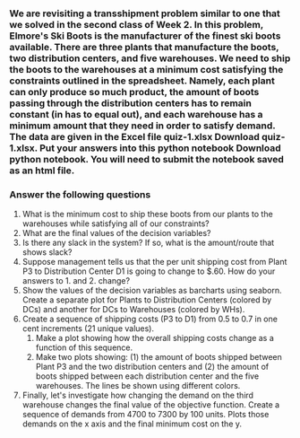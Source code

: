 ### We are revisiting a transshipment problem similar to one that we solved in the second class of Week 2. In this problem, Elmore's Ski Boots is the manufacturer of the finest ski boots available. There are three plants that manufacture the boots, two distribution centers, and five warehouses. We need to ship the boots to the warehouses at a minimum cost satisfying the constraints outlined in the spreadsheet. Namely, each plant can only produce so much product, the amount of boots passing through the distribution centers has to remain constant (in has to equal out), and each warehouse has a minimum amount that they need in order to satisfy demand. The data are given in the Excel file quiz-1.xlsx  Download quiz-1.xlsx. Put your answers into this python notebook  Download python notebook. You will need to submit the notebook saved as an html file.  

### Answer the following questions 

1. What is the minimum cost to ship these boots from our plants to the warehouses while satisfying all of our constraints? 
2. What are the final values of the decision variables?
3. Is there any slack in the system? If so, what is the amount/route that shows slack?
4. Suppose management tells us that the per unit shipping cost from Plant P3 to Distribution Center D1 is going to change to \$.60. How do your answers to 1. and 2. change? 
5. Show the values of the decision variables as barcharts using seaborn. Create a separate plot for Plants to Distribution Centers (colored by DCs) and another for DCs to Warehouses (colored by WHs).
6. Create a sequence of shipping costs (P3 to D1) from 0.5 to 0.7 in one cent increments (21 unique values).
    1. Make a plot showing how the overall shipping costs change as a function of this sequence.
    2. Make two plots showing: (1) the amount of boots shipped between Plant P3 and the two distribution centers and (2) the amount of boots shipped between each distribution center and the five warehouses. The lines be shown using different colors.
7. Finally, let's investigate how changing the demand on the third warehouse changes the final value of the objective function. Create a sequence of demands from 4700 to 7300 by 100 units. Plots those demands on the x axis and the final minimum cost on the y.